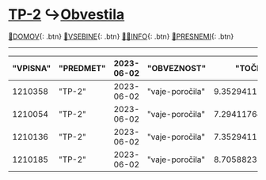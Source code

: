 # [TP-2](../index.md) ↪[Obvestila](./index.md) 

[🏡DOMOV](../index.md){: .btn}
[📝VSEBINE](../Vsebine/index.md){: .btn}
[👨‍🎓INFO](../info.md){: .btn}
[💾PRESNEMI](../Presnemi/index.md){: .btn}

---
 
| "VPISNA" | "PREDMET" | 2023-06-02 | "OBVEZNOST" | "TOČKE" | "OCENA [%]" |
| ---- | ---- | ---- | ---- | ---- | ---- |
| 1210358 | "TP-2" | 2023-06-02 | "vaje-poročila" | 9.35294117647059 | 94% |
| 1210054 | "TP-2" | 2023-06-02 | "vaje-poročila" | 7.29411764705882 | 73% |
| 1210136 | "TP-2" | 2023-06-02 | "vaje-poročila" | 7.35294117647059 | 74% |
| 1210185 | "TP-2" | 2023-06-02 | "vaje-poročila" | 8.70588235294118 | 87% |


